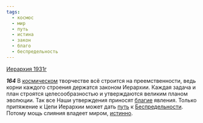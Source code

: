 ```yaml
---
tags:
  - космос
  - мир
  - путь
  - истина
  - закон
  - благо
  - беспредельность
---
```


[Иерархия 1931г](/agni/1931)

___164___
В [космическом](/tag/#космос) творчестве всё строится на преемственности, ведь корни каждого строения держатся законом Иерархии. Каждая задача и план строятся целесообразностью и утверждаются великим планом эволюции. Так все Наши утверждения приносят [благие](/tag/#благо) явления. Только притяжение к Цепи Иерархии может дать [путь](/tag/#путь) к [Беспредельности](/tag/#беспредельность). Потому мощь слияния владеет миром, [истинно](/tag/#истина).   

